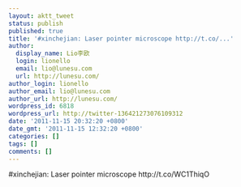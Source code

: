 ```yaml
---
layout: aktt_tweet
status: publish
published: true
title: '#xinchejian: Laser pointer microscope http://t.co/...'
author:
  display_name: Lio李欧
  login: lionello
  email: lio@lunesu.com
  url: http://lunesu.com/
author_login: lionello
author_email: lio@lunesu.com
author_url: http://lunesu.com/
wordpress_id: 6818
wordpress_url: http://twitter-136421273076109312
date: '2011-11-15 20:32:20 +0800'
date_gmt: '2011-11-15 12:32:20 +0800'
categories: []
tags: []
comments: []
---
```

<p>#xinchejian: Laser pointer microscope http://t.co/WC1ThiqO</p>
